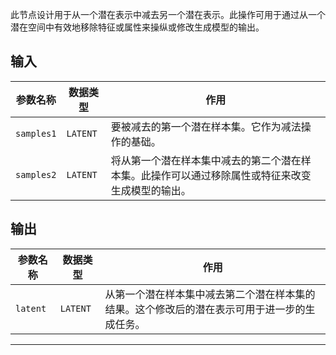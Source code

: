 
此节点设计用于从一个潜在表示中减去另一个潜在表示。此操作可用于通过从一个潜在空间中有效地移除特征或属性来操纵或修改生成模型的输出。

## 输入

| 参数名称 | 数据类型 | 作用 |
| --- | --- | --- |
| `samples1` | `LATENT` | 要被减去的第一个潜在样本集。它作为减法操作的基础。 |
| `samples2` | `LATENT` | 将从第一个潜在样本集中减去的第二个潜在样本集。此操作可以通过移除属性或特征来改变生成模型的输出。 |

## 输出

| 参数名称 | 数据类型 | 作用 |
| --- | --- | --- |
| `latent` | `LATENT` | 从第一个潜在样本集中减去第二个潜在样本集的结果。这个修改后的潜在表示可用于进一步的生成任务。 |

---
